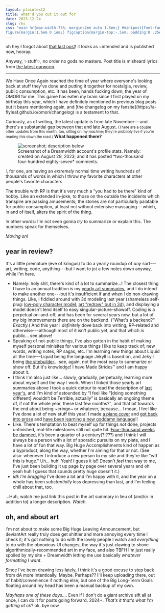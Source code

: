 ```yaml
---
layout: plaintext2
title: what’d you cut it out for
date: 2023-12-24
slug: rks
css: "main hr{max-width:75%; margin:2em auto 1.5em;} #minipost{font-family:cambria,georgia,serif; line-height:1.5; font-size:.9em;} #minipost a{text-decoration-thickness:.15em;}
figure{margin:1.5em 0 1em;} figcaption{margin-top:-.5em; padding:0 .25em; font-family:'segoe ui',sans-serif;} q{font-family:verdana,sans-serif; font-size:.8em; font-style:italic;}"
---
```

oh hey I forgot about [that last post]({{site.url}}/blog/quickone)! it looks as ~intended and is published now, hooray.

Anyway, ✨stuff✨, no order no gods no masters. Post title is misheard lyrics from [the latest earworm](https://www.azlyrics.com/lyrics/rainbowkittensurprise/devillikeme.html).
<!--more-->

----

<div id="minipost" markdown="1">
We Have Once Again reached the time of year where everyone's looking back at stuff they've done and putting it together for nostalgia, review, public consumption, etc. It has been, hands fucking down, the year of <i style="text-transform:uppercase;font-style:normal;">Omori</i> for me. This game has eaten my brain since I first played on my birthday this year, which I have definitely mentioned in previous blog posts but it bears mentioning again, and [the changelog on my fansite](https://a-flyleaf.github.io/omori/changelog) is a testament to that.

Curiously, as of writing, the latest update is from late November---and there's a substantial gap between that and late August. <small>(There are a couple other updates from this month, too, sitting on my machine; they're probably live if you're reading this down the road.)</small> <b>What happened there?</b>

<figure><img src="{{site.url}}/assets/blog/girlhelp.png" alt="screenshot; description below">
<figcaption markdown="1">
Screenshot of a Dreamwidth account's profile stats. Namely: created on August 29, 2023; and it has posted *two-thousand four-hundred eighty-seven* comments.
</figcaption></figure>

I, for one, am having an *extremely* normal time writing hundreds of thousands of words in which I throw my favorite characters at other people's favorite characters.

The trouble with RP is that it's very much a "you had to be there" kind of hobby. Like an extended in-joke, to those on the outside the incidents which transpire are passing amusements; the stories are not particularly palatable for public consumption, at least not without extensive massaging---which, in and of itself, alters the spirit of the thing.

In other words: I'm not even gonna *try* to summarize or explain this. The numbers speak for themselves.

<i>Moving on!</i>

## year in review?
It's a little premature (eve of kringus) to do a yearly roundup of *any* sort---art, writing, code, anything---but I want to jot a few notes down anyway, while I'm here.

- Namely: holy shit, there's kind of a lot to summarize...! The closest thing I have to an annual tradition is my [yearly art summaries](https://www.deviantart.com/a-flyleaf/gallery?q=%23summary), and I do intend to make another one---but it's insufficient if and when I do non-drawing things. Like, I fiddled around with 3d modeling last year (shameless self-plug: [low-poly character model](https://a-flyleaf.github.io/ygbtdm/gallery/spin), [art "redraw" but in 3d](https://a-flyleaf.github.io/shriblets/2022-09-1920-3d/)), and displaying a model doesn't lend itself to easy singular-picture-showoff. Coding is a perpetual on-and-off, and has been for several years now, but a lot of my big improvements there are on the backend. ("What's a backend?" *Exactly.*) And this year I *definitely* dove back into writing, RP-related and otherwise---although most of it isn't public yet, and that which *is* public... see above!
- Speaking of not-public things, I've also gotten in the habit of making myself personal minisites for various things I like to keep track of; new words, writing notes, RP sagas, etc. I'm learning new things about Liquid all the time---Liquid being the language Jekyll is based on, and Jekyll being [the sitebuilder]({{site.url}}/colophon)... see, again, not the most easy to summarize or show off. But it's knowledge! I have Made Strides™ and I am happy about it.
- I think I'm also just like... slowly, gradually, perpetually, learning more about myself and the way I work. When I linked those yearly art summaries above I took a quick detour to read the description of [last year's](https://www.deviantart.com/a-flyleaf/art/2022-Summary-of-Art-943422632), and I'm kind of astounded by <q>I feel like “[doing something different] wouldn’t be Terrible, actually” is basically an ongoing theme of, if not the whole year, these last few months?</q>, and that bit towards the end about being ~cringe~ or whatever, because... I mean, I feel like I've done a lot of new stuff this year! I made [a piano cover](https://a-flyleaf.github.io/omori/piano) and [got back into prose](https://a-flyleaf.github.io/omori/writing/) and [have been learning a new goddamn language](https://a-flyleaf.github.io/omori/hrvatski/kuci)!!
- Like. There's temptation to beat myself up for things *not* done, projects unfinished, real-life milestones still not quite hit. [Four-thousand weeks be damned](https://www.theguardian.com/books/2021/sep/01/four-thousand-weeks-by-oliver-burkeman-review-a-brief-treatise-on-time), it's been a quarter of a century(?!???) and I think I will always be a person with a lot of sporadic pursuits on my plate, and I have a lot of fun that way. Big Huge Accomplishments kind of happen as a byproduct, along the way, whether I'm aiming for that or not. (See also: whenever I introduce a new person to my site and they're like "wtf this is huge." Uh... huh! Yeah! I guess it is!! Doesn't *feel* that way to me, I've just been building it up page by page over several years and oh yeah huh I guess that sounds pretty huge doesn't it.)
- *idk I'm bragging* I've done a lot and I'm happy with it, and the year on a whole has been *substantially* less depressing than last, and I'm feeling chill about that, too.

...Huh, watch me just link this post in the art summary in lieu of (and/or in addition to) a longer description. *Watch.*

## oh, and about art
I'm not about to make some Big Huge Leaving Announcement, but deviantArt really truly does get shittier and more annoying every time I check it; it's got nothing to do with the lovely people I watch and *everything* to do with the obnoxious UI changes, the way it's just clawing to shove algorithmically-recommended art in my face, and also TBFH I'm just really spoiled by my site + Dreamwidth letting me use basically *whatever formatting I want*.

Since I've been drawing less lately, I think it's a good excuse to step back from dA more intentioally. Maybe. Perhaps?? I'll keep uploading there, out of habit/convenience if nothing else, but one of the Big Long-Term Goals floating around my head has been a manual backup of my own.

*Mayhaps one of these days....* Even if I don't do a giant archive sift all at once, I can do it for posts going forward. 2024+. *That's it that's what I'm getting at* ok? ok. bye now
</div>